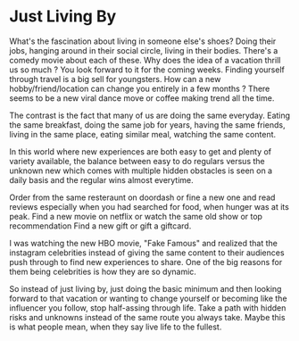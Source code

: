 # Just Living By

What's the fascination about living in someone else's shoes? Doing their jobs, hanging around in their social circle, living in their bodies. 
There's a comedy movie about each of these.
Why does the idea of a vacation thrill us so much ? You look forward to it for the coming weeks. Finding yourself through travel is a big sell for youngsters.
How can a new hobby/friend/location can change you entirely in a few months ? There seems to be a new viral dance move or coffee making trend all the time.

The contrast is the fact that many of us are doing the same everyday. Eating the same breakfast, doing the same job for years, having the same
friends, living in the same place, eating similar meal, watching the same content. 

In this world where new experiences are both easy to get and plenty of variety available, the balance between easy to do regulars versus the unknown new which comes with multiple hidden obstacles is seen on a daily basis and the regular wins almost everytime. 

Order from the same resteraunt on doordash or fine a new one and read reviews especially when you had searched for food, when hunger was at its peak. 
Find a new movie on netflix or watch the same old show or top recommendation
Find a new gift or gift a giftcard.

I was watching the new HBO movie, "Fake Famous" and realized that the instagram celebrities instead of giving the same content to their audiences push through to 
find new experiences to share. One of the big reasons for them being celebrities is how they are so dynamic. 

So instead of just living by, just doing the basic minimum and then looking forward to that vacation or wanting to change yourself or becoming like the influencer you follow, stop half-assing through life. 
Take a path with hidden risks and unknowns instead of the same route you always take. Maybe this is what people mean, when they say live life to the fullest. 
